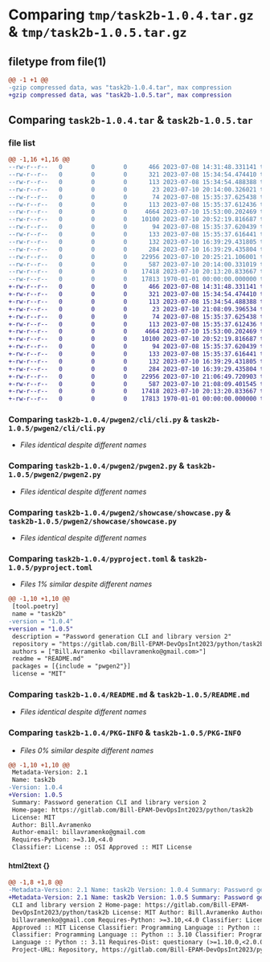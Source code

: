 # Comparing `tmp/task2b-1.0.4.tar.gz` & `tmp/task2b-1.0.5.tar.gz`

## filetype from file(1)

```diff
@@ -1 +1 @@
-gzip compressed data, was "task2b-1.0.4.tar", max compression
+gzip compressed data, was "task2b-1.0.5.tar", max compression
```

## Comparing `task2b-1.0.4.tar` & `task2b-1.0.5.tar`

### file list

```diff
@@ -1,16 +1,16 @@
--rw-r--r--   0        0        0      466 2023-07-08 14:31:48.331141 task2b-1.0.4/LICENSE
--rw-r--r--   0        0        0      321 2023-07-08 15:34:54.474410 task2b-1.0.4/pwgen2/__init__.py
--rw-r--r--   0        0        0      113 2023-07-08 15:34:54.488388 task2b-1.0.4/pwgen2/__main__.py
--rw-r--r--   0        0        0       23 2023-07-10 20:14:00.326021 task2b-1.0.4/pwgen2/__version__.py
--rw-r--r--   0        0        0       74 2023-07-08 15:35:37.625438 task2b-1.0.4/pwgen2/cli/__init__.py
--rw-r--r--   0        0        0      113 2023-07-08 15:35:37.612436 task2b-1.0.4/pwgen2/cli/__main__.py
--rw-r--r--   0        0        0     4664 2023-07-10 15:53:00.202469 task2b-1.0.4/pwgen2/cli/cli.py
--rw-r--r--   0        0        0    10100 2023-07-10 20:52:19.816687 task2b-1.0.4/pwgen2/pwgen2.py
--rw-r--r--   0        0        0       94 2023-07-08 15:35:37.620439 task2b-1.0.4/pwgen2/showcase/__init__.py
--rw-r--r--   0        0        0      133 2023-07-08 15:35:37.616441 task2b-1.0.4/pwgen2/showcase/__main__.py
--rw-r--r--   0        0        0      132 2023-07-10 16:39:29.431805 task2b-1.0.4/pwgen2/showcase/pattern-list-error.txt
--rw-r--r--   0        0        0      284 2023-07-10 16:39:29.435804 task2b-1.0.4/pwgen2/showcase/pattern-list.txt
--rw-r--r--   0        0        0    22956 2023-07-10 20:25:21.106001 task2b-1.0.4/pwgen2/showcase/showcase.py
--rw-r--r--   0        0        0      587 2023-07-10 20:14:00.331019 task2b-1.0.4/pyproject.toml
--rw-r--r--   0        0        0    17418 2023-07-10 20:13:20.833667 task2b-1.0.4/README.md
--rw-r--r--   0        0        0    17813 1970-01-01 00:00:00.000000 task2b-1.0.4/PKG-INFO
+-rw-r--r--   0        0        0      466 2023-07-08 14:31:48.331141 task2b-1.0.5/LICENSE
+-rw-r--r--   0        0        0      321 2023-07-08 15:34:54.474410 task2b-1.0.5/pwgen2/__init__.py
+-rw-r--r--   0        0        0      113 2023-07-08 15:34:54.488388 task2b-1.0.5/pwgen2/__main__.py
+-rw-r--r--   0        0        0       23 2023-07-10 21:08:09.396534 task2b-1.0.5/pwgen2/__version__.py
+-rw-r--r--   0        0        0       74 2023-07-08 15:35:37.625438 task2b-1.0.5/pwgen2/cli/__init__.py
+-rw-r--r--   0        0        0      113 2023-07-08 15:35:37.612436 task2b-1.0.5/pwgen2/cli/__main__.py
+-rw-r--r--   0        0        0     4664 2023-07-10 15:53:00.202469 task2b-1.0.5/pwgen2/cli/cli.py
+-rw-r--r--   0        0        0    10100 2023-07-10 20:52:19.816687 task2b-1.0.5/pwgen2/pwgen2.py
+-rw-r--r--   0        0        0       94 2023-07-08 15:35:37.620439 task2b-1.0.5/pwgen2/showcase/__init__.py
+-rw-r--r--   0        0        0      133 2023-07-08 15:35:37.616441 task2b-1.0.5/pwgen2/showcase/__main__.py
+-rw-r--r--   0        0        0      132 2023-07-10 16:39:29.431805 task2b-1.0.5/pwgen2/showcase/pattern-list-error.txt
+-rw-r--r--   0        0        0      284 2023-07-10 16:39:29.435804 task2b-1.0.5/pwgen2/showcase/pattern-list.txt
+-rw-r--r--   0        0        0    22956 2023-07-10 21:06:49.720903 task2b-1.0.5/pwgen2/showcase/showcase.py
+-rw-r--r--   0        0        0      587 2023-07-10 21:08:09.401545 task2b-1.0.5/pyproject.toml
+-rw-r--r--   0        0        0    17418 2023-07-10 20:13:20.833667 task2b-1.0.5/README.md
+-rw-r--r--   0        0        0    17813 1970-01-01 00:00:00.000000 task2b-1.0.5/PKG-INFO
```

### Comparing `task2b-1.0.4/pwgen2/cli/cli.py` & `task2b-1.0.5/pwgen2/cli/cli.py`

 * *Files identical despite different names*

### Comparing `task2b-1.0.4/pwgen2/pwgen2.py` & `task2b-1.0.5/pwgen2/pwgen2.py`

 * *Files identical despite different names*

### Comparing `task2b-1.0.4/pwgen2/showcase/showcase.py` & `task2b-1.0.5/pwgen2/showcase/showcase.py`

 * *Files identical despite different names*

### Comparing `task2b-1.0.4/pyproject.toml` & `task2b-1.0.5/pyproject.toml`

 * *Files 1% similar despite different names*

```diff
@@ -1,10 +1,10 @@
 [tool.poetry]
 name = "task2b"
-version = "1.0.4"
+version = "1.0.5"
 description = "Password generation CLI and library version 2"
 repository = "https://gitlab.com/Bill-EPAM-DevOpsInt2023/python/task2b"
 authors = ["Bill.Avramenko <billavramenko@gmail.com>"]
 readme = "README.md"
 packages = [{include = "pwgen2"}]
 license = "MIT"
```

### Comparing `task2b-1.0.4/README.md` & `task2b-1.0.5/README.md`

 * *Files identical despite different names*

### Comparing `task2b-1.0.4/PKG-INFO` & `task2b-1.0.5/PKG-INFO`

 * *Files 0% similar despite different names*

```diff
@@ -1,10 +1,10 @@
 Metadata-Version: 2.1
 Name: task2b
-Version: 1.0.4
+Version: 1.0.5
 Summary: Password generation CLI and library version 2
 Home-page: https://gitlab.com/Bill-EPAM-DevOpsInt2023/python/task2b
 License: MIT
 Author: Bill.Avramenko
 Author-email: billavramenko@gmail.com
 Requires-Python: >=3.10,<4.0
 Classifier: License :: OSI Approved :: MIT License
```

#### html2text {}

```diff
@@ -1,8 +1,8 @@
-Metadata-Version: 2.1 Name: task2b Version: 1.0.4 Summary: Password generation
+Metadata-Version: 2.1 Name: task2b Version: 1.0.5 Summary: Password generation
 CLI and library version 2 Home-page: https://gitlab.com/Bill-EPAM-
 DevOpsInt2023/python/task2b License: MIT Author: Bill.Avramenko Author-email:
 billavramenko@gmail.com Requires-Python: >=3.10,<4.0 Classifier: License :: OSI
 Approved :: MIT License Classifier: Programming Language :: Python :: 3
 Classifier: Programming Language :: Python :: 3.10 Classifier: Programming
 Language :: Python :: 3.11 Requires-Dist: questionary (>=1.10.0,<2.0.0)
 Project-URL: Repository, https://gitlab.com/Bill-EPAM-DevOpsInt2023/python/
```

